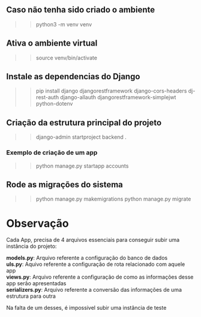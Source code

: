 ## Caso não tenha sido criado o ambiente
>> python3 -m venv venv

## Ativa o ambiente virtual
>> source venv/bin/activate

## Instale as dependencias do Django
>> pip install django djangorestframework django-cors-headers dj-rest-auth django-allauth djangorestframework-simplejwt python-dotenv

## Criação da estrutura principal do projeto
>> django-admin startproject backend .

### Exemplo de criação de um app
>> python manage.py startapp accounts

## Rode as migrações do sistema 
>> python manage.py makemigrations
>> python manage.py migrate


# Observação
Cada App, precisa de 4 arquivos essenciais para conseguir subir uma instância do projeto:

  __models.py__: Arquivo referente a configuração do banco de dados\
  __uls.py__: Aquivo referente a configuração de rota relacionado com aquele app\
  __views.py__: Arquivo referente a configuração de como as informações desse app serão apresentadas\
  __serializers.py__: Arquivo referente a conversão das informações de uma estrutura para outra

Na falta de um desses, é impossivel subir uma instância de teste

